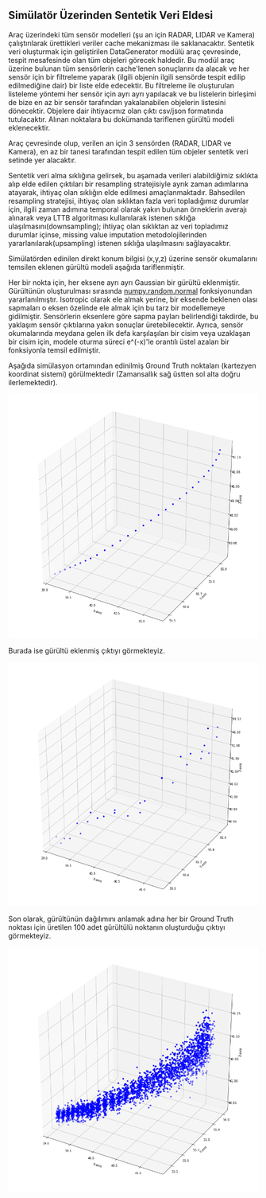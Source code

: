 ## Simülatör Üzerinden Sentetik Veri Eldesi

Araç üzerindeki tüm sensör modelleri (şu an için RADAR, LIDAR ve Kamera) çalıştırılarak ürettikleri veriler cache mekanizması ile saklanacaktır. Sentetik veri oluşturmak için geliştirilen DataGenerator modülü araç çevresinde, tespit mesafesinde olan tüm objeleri görecek haldedir. Bu modül araç üzerine bulunan tüm sensörlerin cache'lenen sonuçlarını da alacak ve her sensör için bir filtreleme yaparak (ilgili objenin ilgili sensörde tespit edilip edilmediğine dair) bir liste elde edecektir. Bu filtreleme ile oluşturulan listeleme yöntemi her sensör için ayrı ayrı yapılacak ve bu listelerin birleşimi de bize en az bir sensör tarafından yakalanabilen objelerin listesini dönecektir. Objelere dair ihtiyacımız olan çıktı csv/json formatında tutulacaktır. Alınan noktalara bu dokümanda tariflenen gürültü modeli eklenecektir. 

Araç çevresinde olup, verilen an için 3 sensörden (RADAR, LIDAR ve Kamera), en az bir tanesi tarafından tespit edilen tüm objeler sentetik veri setinde yer alacaktır.

Sentetik veri alma sıklığına gelirsek, bu aşamada verileri alabildiğimiz sıklıkta alıp elde edilen çıktıları bir resampling stratejisiyle ayrık zaman adımlarına atayarak, ihtiyaç olan sıklığın elde edilmesi amaçlanmaktadır.
Bahsedilen resampling stratejisi, ihtiyaç olan sıklıktan fazla veri topladığımız durumlar için, ilgili zaman adımına temporal olarak yakın bulunan örneklerin averajı alınarak veya LTTB algoritması kullanılarak istenen sıklığa ulaşılmasını(downsampling); ihtiyaç olan sıklıktan az veri topladımız durumlar içinse, missing value imputation metodolojilerinden yararlanılarak(upsampling) istenen sıklığa ulaşılmasını sağlayacaktır.

Simülatörden edinilen direkt konum bilgisi (x,y,z) üzerine sensör okumalarını temsilen eklenen gürültü modeli aşağıda tariflenmiştir.

Her bir nokta için, her eksene ayrı ayrı Gaussian bir gürültü eklenmiştir. Gürültünün oluşturulması sırasında [numpy.random.normal](https://numpy.org/doc/stable/reference/random/generated/numpy.random.normal.html?) fonksiyonundan yararlanılmıştır. 
Isotropic olarak ele almak yerine, bir eksende beklenen olası sapmaları o eksen özelinde ele almak için bu tarz bir modellemeye gidilmiştir. Sensörlerin eksenlere göre sapma payları belirlendiği takdirde, bu yaklaşım sensör çıktılarına yakın sonuçlar üretebilecektir.
Ayrıca, sensör okumalarında meydana gelen ilk defa karşılaşılan bir cisim veya uzaklaşan bir cisim için, modele oturma süreci e^(-x)'le orantılı üstel azalan bir fonksiyonla temsil edilmiştir. 

Aşağıda simülasyon ortamından edinilmiş Ground Truth noktaları (kartezyen koordinat sistemi) görülmektedir (Zamansallık sağ üstten sol alta doğru ilerlemektedir).


<img src="https://github.com/etarakci-hvl/severalStuff/blob/master/sentetik1.png" width="600">

Burada ise gürültü eklenmiş çıktıyı görmekteyiz.


<img src="https://github.com/etarakci-hvl/severalStuff/blob/master/sentetik2.png" width="600">

Son olarak, gürültünün dağılımını anlamak adına her bir Ground Truth noktası için üretilen 100 adet gürültülü noktanın oluşturduğu çıktıyı görmekteyiz.


<img src="https://github.com/etarakci-hvl/severalStuff/blob/master/sentetik3.png" width="600">
